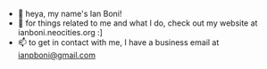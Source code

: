 - 🌱 heya, my name's Ian Boni!
- 🥸 for things related to me and what I do, check out my website at ianboni.neocities.org :]
- 📫 to get in contact with me, I have a business email at ianpboni@gmail.com

<!---
IanBoni/IanBoni is a ✨ special ✨ repository because its `README.md` (this file) appears on your GitHub profile.
You can click the Preview link to take a look at your changes.
--->
